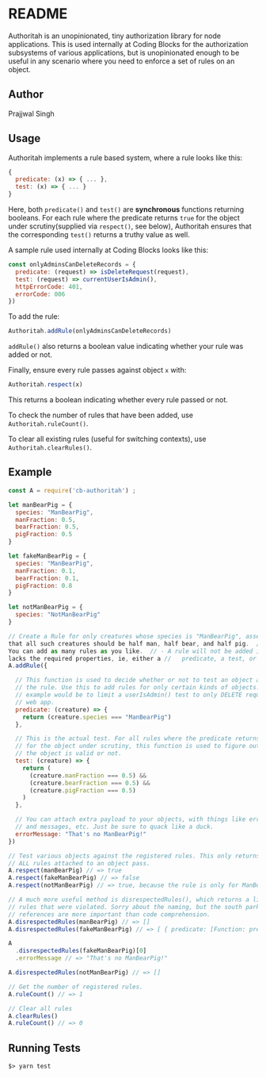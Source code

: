 # README

Authoritah is an unopinionated, tiny authorization library for node
applications. This is used internally at Coding Blocks for the authorization
subsystems of various applications, but is unopinionated enough to be useful in
any scenario where you need to enforce a set of rules on an object.

## Author

Prajjwal Singh

## Usage

Authoritah implements a rule based system, where a rule looks like this:

```javascript
{
  predicate: (x) => { ... },
  test: (x) => { ... }
}
```

Here, both `predicate()` and `test()` are **synchronous** functions returning
booleans. For each rule where the predicate returns `true` for the object under
scrutiny(supplied via `respect()`, see below), Authoritah ensures that the
corresponding `test()` returns a truthy value as well.

A sample rule used internally at Coding Blocks looks like this:

```javascript
const onlyAdminsCanDeleteRecords = {
  predicate: (request) => isDeleteRequest(request),
  test: (request) => currentUserIsAdmin(),
  httpErrorCode: 401,
  errorCode: 006
})
```

To add the rule:

```javascript
Authoritah.addRule(onlyAdminsCanDeleteRecords)
```

`addRule()` also returns a boolean value indicating whether your rule was added
or not.

Finally, ensure every rule passes against object `x` with:

```javascript
Authoritah.respect(x)
```

This returns a boolean indicating whether every rule passed or not.

To check the number of rules that have been added, use `Authoritah.ruleCount()`.

To clear all existing rules (useful for switching contexts), use
`Authoritah.clearRules()`.

## Example

```javascript
const A = require('cb-authoritah') ;

let manBearPig = {
  species: "ManBearPig",
  manFraction: 0.5,
  bearFraction: 0.5,
  pigFraction: 0.5
}

let fakeManBearPig = {
  species: "ManBearPig",
  manFraction: 0.1,
  bearFraction: 0.1,
  pigFraction: 0.8
}

let notManBearPig = {
  species: "NotManBearPig"
}

// Create a Rule for only creatures whose species is "ManBearPig", asserting //
that all such creatures should be half man, half bear, and half pig.  // // -
You can add as many rules as you like.  // - A rule will not be added if it
lacks the required properties, ie, either a //   predicate, a test, or both.
A.addRule({

  // This function is used to decide whether or not to test an object against
  // the rule. Use this to add rules for only certain kinds of objects. An
  // example would be to limit a userIsAdmin() test to only DELETE requests in a
  // web app.
  predicate: (creature) => {
    return (creature.species === "ManBearPig")
  },

  // This is the actual test. For all rules where the predicate returns 'true'
  // for the object under scrutiny, this function is used to figure out whether
  // the object is valid or not.
  test: (creature) => {
    return (
      (creature.manFraction === 0.5) &&
      (creature.bearFraction === 0.5) &&
      (creature.pigFraction === 0.5)
    )
  },

  // You can attach extra payload to your objects, with things like error codes
  // and messages, etc. Just be sure to quack like a duck.
  errorMessage: "That's no ManBearPig!"
})

// Test various objects against the registered rules. This only returns true if
// ALL rules attached to an object pass.
A.respect(manBearPig) // => true
A.respect(fakeManBearPig) // => false
A.respect(notManBearPig) // => true, because the rule is only for ManBearPigs

// A much more useful method is disrespectedRules(), which returns a list of all
// rules that were violated. Sorry about the naming, but the south park
// references are more important than code comprehension.
A.disrespectedRules(manBearPig) // => []
A.disrespectedRules(fakeManBearPig) // => [ { predicate: [Function: predicate], test: [Function: test] } ]

A
  .disrespectedRules(fakeManBearPig)[0]
  .errorMessage // => "That's no ManBearPig!"

A.disrespectedRules(notManBearPig) // => []

// Get the number of registered rules.
A.ruleCount() // => 1

// Clear all rules
A.clearRules()
A.ruleCount() // => 0
```

## Running Tests

```
$> yarn test
```
